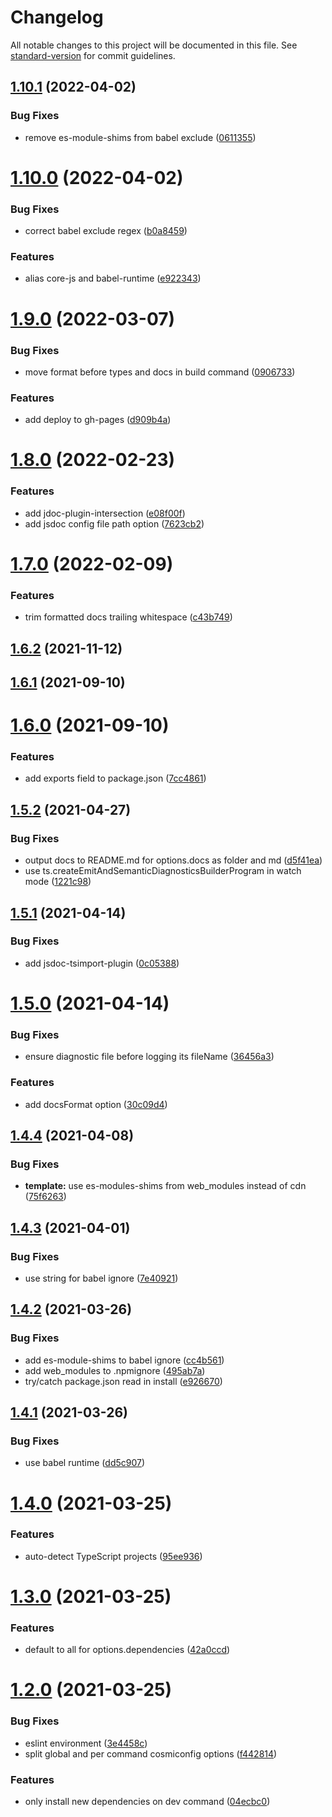# Changelog

All notable changes to this project will be documented in this file. See [standard-version](https://github.com/conventional-changelog/standard-version) for commit guidelines.

## [1.10.1](https://github.com/dmnsgn/snowdev/compare/v1.10.0...v1.10.1) (2022-04-02)


### Bug Fixes

* remove es-module-shims from babel exclude ([0611355](https://github.com/dmnsgn/snowdev/commit/06113556a115669dc980313793ba149a31b6b569))



# [1.10.0](https://github.com/dmnsgn/snowdev/compare/v1.9.0...v1.10.0) (2022-04-02)


### Bug Fixes

* correct babel exclude regex ([b0a8459](https://github.com/dmnsgn/snowdev/commit/b0a8459dd4b8052d4fba8af883f605200f46f8ed))


### Features

* alias core-js and babel-runtime ([e922343](https://github.com/dmnsgn/snowdev/commit/e922343a263ee9a54566c3fbbeeab4bad7ba4c3a))



# [1.9.0](https://github.com/dmnsgn/snowdev/compare/v1.8.0...v1.9.0) (2022-03-07)


### Bug Fixes

* move format before types and docs in build command ([0906733](https://github.com/dmnsgn/snowdev/commit/09067330487f218c238e95da1cbc153ca1036757))


### Features

* add deploy to gh-pages ([d909b4a](https://github.com/dmnsgn/snowdev/commit/d909b4aae4800016e3586003b46ed5f6d15205f6))



# [1.8.0](https://github.com/dmnsgn/snowdev/compare/v1.7.0...v1.8.0) (2022-02-23)


### Features

* add jdoc-plugin-intersection ([e08f00f](https://github.com/dmnsgn/snowdev/commit/e08f00fcc0874d519229ed1a7a7f242b36235b38))
* add jsdoc config file path option ([7623cb2](https://github.com/dmnsgn/snowdev/commit/7623cb23d3d1da273f29afaf5779af880d009079))



# [1.7.0](https://github.com/dmnsgn/snowdev/compare/v1.6.2...v1.7.0) (2022-02-09)


### Features

* trim formatted docs trailing whitespace ([c43b749](https://github.com/dmnsgn/snowdev/commit/c43b749f870c284f3812dbce2279bdf3e608c734))



## [1.6.2](https://github.com/dmnsgn/snowdev/compare/v1.6.1...v1.6.2) (2021-11-12)



## [1.6.1](https://github.com/dmnsgn/snowdev/compare/v1.6.0...v1.6.1) (2021-09-10)



# [1.6.0](https://github.com/dmnsgn/snowdev/compare/v1.5.2...v1.6.0) (2021-09-10)


### Features

* add exports field to package.json ([7cc4861](https://github.com/dmnsgn/snowdev/commit/7cc48619b18bb3627a88825420cea037076217b8))



## [1.5.2](https://github.com/dmnsgn/snowdev/compare/v1.5.1...v1.5.2) (2021-04-27)


### Bug Fixes

* output docs to README.md for options.docs as folder and md ([d5f41ea](https://github.com/dmnsgn/snowdev/commit/d5f41ea141361537908ae286204fdf9c36976aa3))
* use ts.createEmitAndSemanticDiagnosticsBuilderProgram in watch mode ([1221c98](https://github.com/dmnsgn/snowdev/commit/1221c98cf6be83f5badd12517348b6dd69c2bcfe))



## [1.5.1](https://github.com/dmnsgn/snowdev/compare/v1.5.0...v1.5.1) (2021-04-14)


### Bug Fixes

* add jsdoc-tsimport-plugin ([0c05388](https://github.com/dmnsgn/snowdev/commit/0c05388a3531f8ab70073068e27f497e73a583c4))



# [1.5.0](https://github.com/dmnsgn/snowdev/compare/v1.4.4...v1.5.0) (2021-04-14)


### Bug Fixes

* ensure diagnostic file before logging its fileName ([36456a3](https://github.com/dmnsgn/snowdev/commit/36456a36a9676817428709c2b1c5c47e9b4cec99))


### Features

* add docsFormat option ([30c09d4](https://github.com/dmnsgn/snowdev/commit/30c09d4294d973af8525939054d5c3d90727ef26))



## [1.4.4](https://github.com/dmnsgn/snowdev/compare/v1.4.3...v1.4.4) (2021-04-08)


### Bug Fixes

* **template:** use es-modules-shims from web_modules instead of cdn ([75f6263](https://github.com/dmnsgn/snowdev/commit/75f6263f5369fce6baf795f3906ba58de113fc29))



## [1.4.3](https://github.com/dmnsgn/snowdev/compare/v1.4.2...v1.4.3) (2021-04-01)


### Bug Fixes

* use string for babel ignore ([7e40921](https://github.com/dmnsgn/snowdev/commit/7e40921598f5454f48362dfe251139deb28b1ec9))



## [1.4.2](https://github.com/dmnsgn/snowdev/compare/v1.4.1...v1.4.2) (2021-03-26)


### Bug Fixes

* add es-module-shims to babel ignore ([cc4b561](https://github.com/dmnsgn/snowdev/commit/cc4b561f861ede77b4c7555f151a12ded5f70c43))
* add web_modules to .npmignore ([495ab7a](https://github.com/dmnsgn/snowdev/commit/495ab7a6d37929df83d134469ce6a00888e70f0e))
* try/catch package.json read in install ([e926670](https://github.com/dmnsgn/snowdev/commit/e926670dbe213a4c297d0e18ba1d17d07c0a488b))



## [1.4.1](https://github.com/dmnsgn/snowdev/compare/v1.4.0...v1.4.1) (2021-03-26)


### Bug Fixes

* use babel runtime ([dd5c907](https://github.com/dmnsgn/snowdev/commit/dd5c9075c6360df0b72ee764b2ff67347e3963f9))



# [1.4.0](https://github.com/dmnsgn/snowdev/compare/v1.3.0...v1.4.0) (2021-03-25)


### Features

* auto-detect TypeScript projects ([95ee936](https://github.com/dmnsgn/snowdev/commit/95ee9362cb70792cee2d9d83d1ec4c8e9012b98b))



# [1.3.0](https://github.com/dmnsgn/snowdev/compare/v1.2.0...v1.3.0) (2021-03-25)


### Features

* default to all for options.dependencies ([42a0ccd](https://github.com/dmnsgn/snowdev/commit/42a0ccd0b8986d8b46a842ee8bbd1c24263faa88))



# [1.2.0](https://github.com/dmnsgn/snowdev/compare/v1.1.0...v1.2.0) (2021-03-25)


### Bug Fixes

* eslint environment ([3e4458c](https://github.com/dmnsgn/snowdev/commit/3e4458c22162c2518f1a748d99c9e94a8bbaba5e))
* split global and per command cosmiconfig options ([f442814](https://github.com/dmnsgn/snowdev/commit/f442814573d494d091a6e7b0525ba0795139bff6))


### Features

* only install new dependencies on dev command ([04ecbc0](https://github.com/dmnsgn/snowdev/commit/04ecbc0dca611abc82a2b1cfc47a3239ac2491cf))
